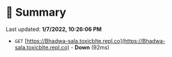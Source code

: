 # 📖 Summary
Last updated: **1/7/2022, 10:26:06 PM**

- `GET` [https://Bhadwa-sala.toxicblte.repl.co](https://Bhadwa-sala.toxicblte.repl.co) - **Down** (92ms)
